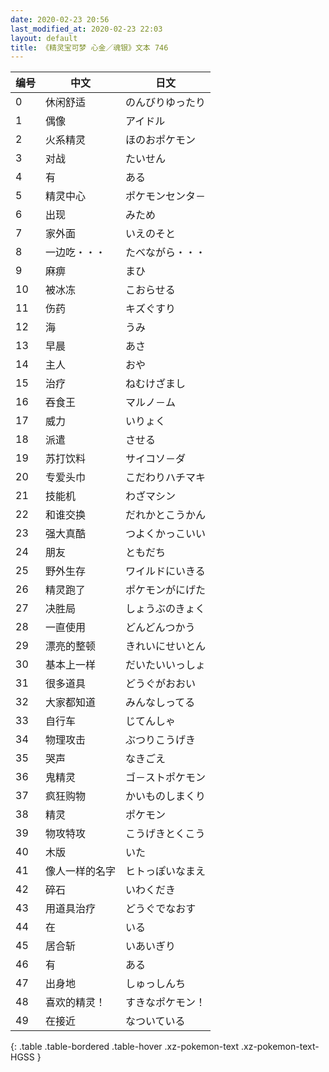 ```yaml
---
date: 2020-02-23 20:56
last_modified_at: 2020-02-23 22:03
layout: default
title: 《精灵宝可梦 心金／魂银》文本 746
---
```

| 编号 | 中文 | 日文 |
| ---- | ---- | ---- |
| 0 | 休闲舒适 | のんびりゆったり |
| 1 | 偶像 | アイドル |
| 2 | 火系精灵 | ほのおポケモン |
| 3 | 对战 | たいせん |
| 4 | 有 | ある |
| 5 | 精灵中心 | ポケモンセンタ－ |
| 6 | 出现 | みため |
| 7 | 家外面 | いえのそと |
| 8 | 一边吃・・・ | たべながら・・・ |
| 9 | 麻痹 | まひ |
| 10 | 被冰冻 | こおらせる |
| 11 | 伤药 | キズぐすり |
| 12 | 海 | うみ |
| 13 | 早晨 | あさ |
| 14 | 主人 | おや |
| 15 | 治疗 | ねむけざまし |
| 16 | 吞食王 | マルノ－ム |
| 17 | 威力 | いりょく |
| 18 | 派遣 | させる |
| 19 | 苏打饮料 | サイコソ－ダ |
| 20 | 专爱头巾 | こだわりハチマキ |
| 21 | 技能机 | わざマシン |
| 22 | 和谁交换 | だれかとこうかん |
| 23 | 强大真酷 | つよくかっこいい |
| 24 | 朋友 | ともだち |
| 25 | 野外生存 | ワイルドにいきる |
| 26 | 精灵跑了 | ポケモンがにげた |
| 27 | 决胜局 | しょうぶのきょく |
| 28 | 一直使用 | どんどんつかう |
| 29 | 漂亮的整顿 | きれいにせいとん |
| 30 | 基本上一样 | だいたいいっしょ |
| 31 | 很多道具 | どうぐがおおい |
| 32 | 大家都知道 | みんなしってる |
| 33 | 自行车 | じてんしゃ |
| 34 | 物理攻击 | ぶつりこうげき |
| 35 | 哭声 | なきごえ |
| 36 | 鬼精灵 | ゴ－ストポケモン |
| 37 | 疯狂购物 | かいものしまくり |
| 38 | 精灵 | ポケモン |
| 39 | 物攻特攻 | こうげきとくこう |
| 40 | 木版 | いた |
| 41 | 像人一样的名字 | ヒトっぽいなまえ |
| 42 | 碎石 | いわくだき |
| 43 | 用道具治疗 | どうぐでなおす |
| 44 | 在 | いる |
| 45 | 居合斩 | いあいぎり |
| 46 | 有 | ある |
| 47 | 出身地 | しゅっしんち |
| 48 | 喜欢的精灵！ | すきなポケモン！ |
| 49 | 在接近 | なついている |
{: .table .table-bordered .table-hover .xz-pokemon-text .xz-pokemon-text-HGSS }